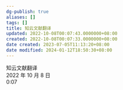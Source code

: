 ```yaml
---
dg-publish: true
aliases: []
tags: []
title: 知云文献翻译
updated: 2022-10-08T00:07:43.0000000+08:00
created: 2022-10-08T00:07:33.0000000+08:00
date created: 2023-07-05T11:13:20+08:00
date modified: 2024-01-12T18:50:30+08:00
---
```


知云文献翻译  
2022 年 10 月 8 日  
0:07
